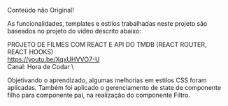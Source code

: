 Conteúdo não Original!


As funcionalidades, templates e estilos trabalhadas neste projeto são baseados
no projeto do vídeo descrito abaixo:

PROJETO DE FILMES COM REACT E API DO TMDB (REACT ROUTER, REACT HOOKS) \
https://youtu.be/XqxUHVVO7-U \
Canal: Hora de Codar \

Objetivando o aprendizado, algumas melhorias em estilos CSS foram aplicadas.
Também foi aplicado o gerenciamento de state de componente filho para componente pai, na realização do componente Filtro.
